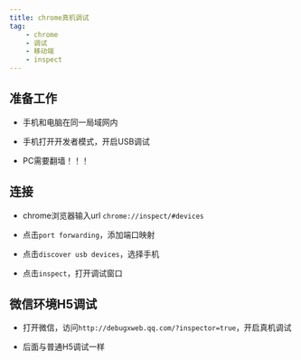 ```yaml
---
title: chrome真机调试
tag: 
    - chrome
    - 调试
    - 移动端
    - inspect
---
```



## 准备工作

- 手机和电脑在同一局域网内

- 手机打开开发者模式，开启USB调试

- PC需要翻墙！！！

## 连接

- chrome浏览器输入url `chrome://inspect/#devices`

- 点击`port forwarding`，添加端口映射

- 点击`discover usb devices`，选择手机

- 点击`inspect`，打开调试窗口

## 微信环境H5调试

- 打开微信，访问`http://debugxweb.qq.com/?inspector=true`，开启真机调试

- 后面与普通H5调试一样